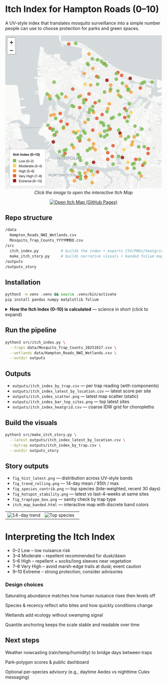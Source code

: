 # Itch Index for Hampton Roads (0–10)

A UV-style index that translates mosquito surveillance into a simple number people can use to choose protection for parks and green spaces.

<p align="center"> <a href="https://domsoos.github.io/itch_map.html"> <img src="data/itchmap.png" alt="Open the live Itch Map" width="760"> </a><br> <em>Click the image to open the interactive Itch Map</em> </p> <p align="center"> <a href="https://domsoos.github.io/itch_map.html"> <img alt="Open Itch Map (GitHub Pages)" src="https://img.shields.io/badge/Open%20Itch%20Map-LIVE-2ea44f"> </a> </p>


## Repo structure
```bash
/data
  Hampton_Roads_NWI_Wetlands.csv
  Mosquito_Trap_Counts_YYYYMMDD.csv
/src
  itch_index.py          # builds the index + exports CSV/PNGs/heatgrid
  make_itch_story.py     # builds narrative visuals + banded folium map
/outputs
/outputs_story
```
## Installation
```bash
python3 -m venv .venv && source .venv/bin/activate
pip install pandas numpy matplotlib folium
```

<details> <summary><strong>How the Itch Index (0–10) is calculated</strong> — science in short (click to expand)</summary>

Per trap reading, we compute a biologically plausible base risk and then map it to the familiar 0–10 UV-style scale.

### Abundance (saturating):
abundance = sqrt(count) / (sqrt(count) + K_traptype)
with K_traptype = p70(sqrt(count)) within each trap type (BG, Gravid, CDC).
This fairly compares different trap methods and reflects diminishing returns.

### Species weight (who bites humans?)
species_weight ∈ [0, 0.95]
Aedes albopictus ≈ 0.95; Aedes spp. 0.9; Anopheles 0.7; Culex 0.6; Males = 0.

### Recency (fresh catches matter most):
recency = 0.5 ** (days_since / 12) (12-day half-life).

### Habitat nudge (wetland suitability):
NWI wetlands → gentle multiplier habitat_multiplier ∈ [0.95, 1.15].

### Base:
base = abundance * species_weight * recency * habitat_multiplier.

### Calibration to 0–10 (stable & readable):
Recent (last 60 days, excluding “Males”) piecewise quantile mapping:
q10 → 2, q50 → 5, q90 → 8.5, q99 → 10 (linear between anchors).

This anchors the index to local conditions, avoiding “everything is 0 or everything is 10”.

</details>

## Run the pipeline
```bash
python3 src/itch_index.py \
  --traps data/Mosquito_Trap_Counts_20251017.csv \
  --wetlands data/Hampton_Roads_NWI_Wetlands.csv \
  --outdir outputs
```
## Outputs


- ```outputs/itch_index_by_trap.csv``` — per trap reading (with components)
- ```outputs/itch_index_latest_by_location.csv``` — latest score per site
- ```outputs/itch_index_scatter.png``` — latest map scatter (static)
- ```outputs/itch_index_bar_top_sites.png``` — top latest sites
- ```outputs/itch_index_heatgrid.csv``` — coarse IDW grid for choropleths


## Build the visuals
```bash
python3 src/make_itch_story.py \
  --latest outputs/itch_index_latest_by_location.csv \
  --bytrap outputs/itch_index_by_trap.csv \
  --outdir outputs_story
```

## Story outputs

- ```fig_hist_latest.png``` — distribution across UV-style bands
- ```fig_trend_rolling.png``` — 14-day mean / 95th / max
- ```fig_species_contrib.png``` — top species (bite-weighted, recent 30 days)
- ```fig_hotspot_stability.png``` — latest vs last-4-weeks at same sites
- ```fig_traptype_box.png``` — sanity check by trap type
- ```itch_map_banded.html``` — interactive map with discrete band colors

<table> <tr> <td width="50%"> <img src="outputs_story/fig_trend_rolling.png" alt="14-day trend"> </td> <td width="50%"> <img src="outputs_story/fig_species_contrib.png" alt="Top species"> </td> </tr> </table>

# Interpreting the Itch Index

- 0–2 Low – low nuisance risk
- 3–4 Moderate – repellent recommended for dusk/dawn
- 5–6 High – repellent + socks/long sleeves near vegetation
- 7–8 Very High – avoid marsh-edge trails at dusk; event caution
- 9–10 Extreme – strong protection; consider advisories

### Design choices

Saturating abundance matches how human nuisance rises then levels off

Species & recency reflect who bites and how quickly conditions change

Wetlands add ecology without swamping signal

Quantile anchoring keeps the scale stable and readable over time

## Next steps

Weather nowcasting (rain/temp/humidity) to bridge days between traps

Park-polygon scores & public dashboard

Optional per-species advisory (e.g., daytime Aedes vs nighttime Culex messaging)
